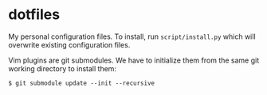 # dotfiles

My personal configuration files. To install, run
`script/install.py` which will overwrite existing configuration files.

Vim plugins are git submodules. We have to initialize them from the
same git working directory to install them:

    $ git submodule update --init --recursive


